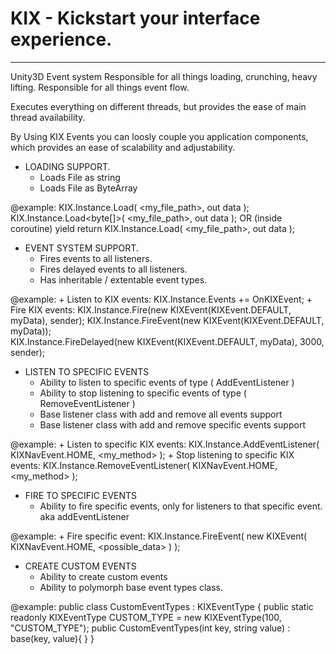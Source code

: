 # KIX - Kickstart your interface experience.

   ------------------------------------------------------------------------------
   Unity3D  Event system
   Responsible for all things loading, crunching, heavy lifting.
   Responsible for all things event flow.
  
   Executes everything on different threads, but provides the ease
   of main thread availability.
  
   By Using KIX Events you can loosly couple you application components,
   which provides an ease of scalability and adjustability.
 
 
 * LOADING SUPPORT.
   - Loads File as string
   - Loads File as ByteArray
  
 
  @example:
       KIX.Instance.Load<string>( <my_file_path>, out data );
       KIX.Instance.Load<byte[]>( <my_file_path>, out data );
       OR (inside coroutine)
       yield return KIX.Instance.Load<string>( <my_file_path>, out data );
 
 * EVENT SYSTEM SUPPORT.
   - Fires events to all listeners.
   - Fires delayed events to all listeners.
   - Has inheritable / extentable event types.
  
  @example:
    + Listen to KIX events:
         KIX.Instance.Events += OnKIXEvent;
    + Fire KIX events:
         KIX.Instance.Fire(new KIXEvent(KIXEvent.DEFAULT, myData), sender);
         KIX.Instance.FireEvent(new KIXEvent(KIXEvent.DEFAULT, myData));    
         KIX.Instance.FireDelayed(new KIXEvent(KIXEvent.DEFAULT, myData), 3000, sender);
     
       
 * LISTEN TO SPECIFIC EVENTS
   - Ability to listen to specific events of type ( AddEventListener )
   - Ability to stop listening to specific events of type ( RemoveEventListener )
   - Base listener class with add and remove all events support
   - Base listener class with add and remove specific events support
  
  @example:
    + Listen to specific KIX events:
         KIX.Instance.AddEventListener( KIXNavEvent.HOME, <my_method> );
    + Stop listening to specific KIX events:
         KIX.Instance.RemoveEventListener( KIXNavEvent.HOME, <my_method> );
  
 
 * FIRE TO SPECIFIC EVENTS
    - Ability to fire specific events, only for listeners to that specific event.
      aka addEventListener
    
  @example:
    + Fire specific event:
         KIX.Instance.FireEvent( new KIXEvent( KIXNavEvent.HOME, <possible_data> ) );
        

 *  CREATE CUSTOM EVENTS
    - Ability to create custom events
    - Ability to polymorph base event types class.
    
   @example:
       public class CustomEventTypes : KIXEventType
       {
           public static readonly KIXEventType CUSTOM_TYPE = new KIXEventType(100, "CUSTOM_TYPE");
           public CustomEventTypes(int key, string value) : base(key, value){ }
       }
